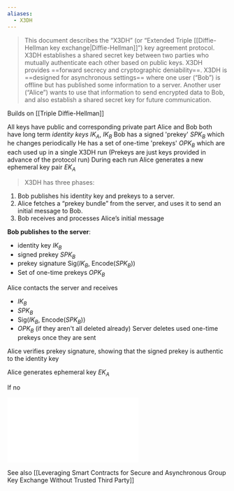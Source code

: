 ```yaml
---
aliases:
  - X3DH
---
```

> This document describes the “X3DH” (or “Extended Triple [[Diffie-Hellman key exchange|Diffie-Hellman]]”) key agreement protocol. X3DH establishes a shared secret key between two parties who mutually authenticate each other based on public keys. X3DH provides ==forward secrecy and cryptographic deniability==. X3DH is ==designed for asynchronous settings== where one user (“Bob”) is offline but has published some information to a server. Another user (“Alice”) wants to use that information to send encrypted data to Bob, and also establish a shared secret key for future communication.

Builds on [[Triple Diffie-Hellman]]

All keys have public and corresponding private part
Alice and Bob both have long term *identity keys* $IK_A$, $IK_B$ 
Bob has a signed 'prekey' $SPK_B$ which he changes periodically
He has a set of one-time 'prekeys' $OPK_B$ which are each used up in a single X3DH run
(Prekeys are just keys provided in advance of the protocol run)
During each run Alice generates a new ephemeral key pair $EK_A$ 

> X3DH has three phases: 
1. Bob publishes his identity key and prekeys to a server. 
2. Alice fetches a “prekey bundle” from the server, and uses it to send an initial message to Bob. 
3. Bob receives and processes Alice’s initial message

**Bob publishes to the server**:
- identity key $IK_B$
- signed prekey $SPK_B$
- prekey signature Sig($IK_B$, Encode($SPK_B$))
- Set of one-time prekeys $OPK_B$

Alice contacts the server and receives
- $IK_B$
- $SPK_B$
- Sig($IK_B$, Encode($SPK_B$))
- $OPK_B$ (if they aren't all deleted already)
Server deletes used one-time prekeys once they are sent

Alice verifies prekey signature, showing that the signed prekey is authentic to the identity key

Alice generates ephemeral key $EK_A$

If no 


![](../../../../meri-public/garden/f48c68c359ae9fd431519ea5564f45f0.pdf)

See also [[Leveraging Smart Contracts for Secure and Asynchronous Group Key Exchange Without Trusted Third Party]]


